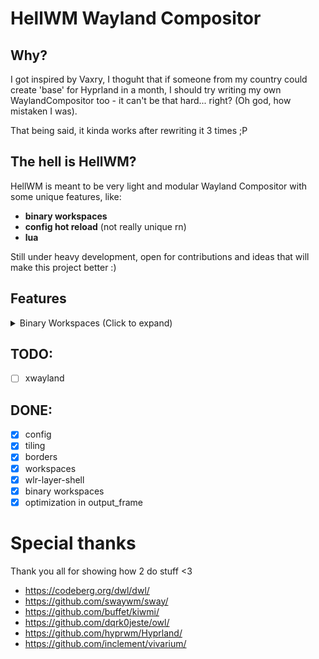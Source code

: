 # HellWM Wayland Compositor

## Why?
I got inspired by Vaxry, I thoguht that if someone from my country could create 'base' for Hyprland in a month, I should try writing my own WaylandCompositor too - it can't be that hard... right? (Oh god, how mistaken I was).

That being said, it kinda works after rewriting it 3 times ;P

## The hell is HellWM?

HellWM is meant to be very light and modular Wayland Compositor with some unique features, like:
- **binary workspaces**
- **config hot reload** (not really unique rn)
- **lua**

Still under heavy development, open for contributions and ideas that will make this project better :)

## Features

<details>
  <summary>Binary Workspaces (Click to expand)</summary>

## You can use less amount of keys to switch between workspaces!

Concept:

You can switch between **15 workspaces** just by using combinations of only **4 keys**!

Each key represents a binary value, and by combining them, you can achieve more funtionality with less clicks!

Keys and Binary Values:

    Key 1:
      1 = 0001
    
    Key 2:
      2 = 0010
    
    Key 3
      4 = 0100
    
    Key 4
      8 = 1000

By adding the binary values of the pressed keys, you determine the workspace number.
Examples:

    Pressing Key 1 and Key 3 together:
        
        Key 1 + Key 3 = 0001 + 0100 = 0101
        Result: 1 0 1 0
  
        Binary Values: 1 (Key 1) + 4 (Key 3) = 5
        Workspace: 5

    Pressing only Key 2:
        Key 2 = 0 1 0 0
        Result = 0 1 0 0
        
        Binary Values: 2 (Key 2) = 2
        Workspace: 2

Configuration:

Here’s how the configuration works:

#### Normal Workspaces: You can assign individual workspaces to single keys. For example:

```lua
bind(
    "Super_L, 1",   -- keys
    "workspace",    -- specify that it is a workspace
    1,              -- workspace number
    false,          -- binary workspaces enabled
    1,              -- binary workspaces value
    true            -- also move active window to this workspace (not working rn)
    )
```

```lua
bind("Super_L, 2", "workspace", 2, false, 0) -- Switch to workspace 2
```

#### Binary Workspaces: If you enable binary mode, keys combine to generate workspace numbers:

```lua
bind("Super_L, u", "workspace", 1, true, 1, true)  -- Key 'u' represents Binary 1
```

```lua
bind("Super_L, i", "workspace", 2, true, 2, false) -- Key 'i' represents Binary 2
```

```lua
bind("Super_L, o", "workspace", 3, true, 4, false) -- Key 'o' represents Binary 4
```

```lua
bind("Super_L, p", "workspace", 4, true, 8, false) -- Key 'p' represents Binary 8
```

  Binary mode enabled (true): Combines key presses to calculate the workspace number.
  
  Binary values (1, 2, 4, 8) determine which binary workspace is triggered.
    
</details>

## TODO:
- [ ] xwayland

## DONE:
- [x] config
- [x] tiling
- [x] borders
- [x] workspaces
- [x] wlr-layer-shell
- [x] binary workspaces
- [x] optimization in output_frame

# Special thanks

Thank you all for showing how 2 do stuff <3

- https://codeberg.org/dwl/dwl/
- https://github.com/swaywm/sway/
- https://github.com/buffet/kiwmi/
- https://github.com/dqrk0jeste/owl/
- https://github.com/hyprwm/Hyprland/
- https://github.com/inclement/vivarium/

